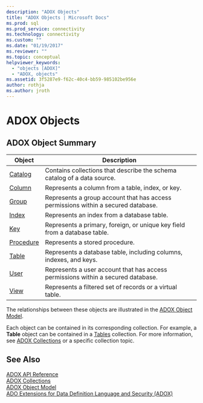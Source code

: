 ```yaml
---
description: "ADOX Objects"
title: "ADOX Objects | Microsoft Docs"
ms.prod: sql
ms.prod_service: connectivity
ms.technology: connectivity
ms.custom: ""
ms.date: "01/19/2017"
ms.reviewer: ""
ms.topic: conceptual
helpviewer_keywords: 
  - "objects [ADOX]"
  - "ADOX, objects"
ms.assetid: 3f5287e9-f62c-40c4-bb59-985102be956e
author: rothja
ms.author: jroth
---
```

# ADOX Objects
## ADOX Object Summary  
  
|Object|Description|  
|------------|-----------------|  
|[Catalog](../../../ado/reference/adox-api/catalog-object-adox.md)|Contains collections that describe the schema catalog of a data source.|  
|[Column](../../../ado/reference/adox-api/column-object-adox.md)|Represents a column from a table, index, or key.|  
|[Group](../../../ado/reference/adox-api/group-object-adox.md)|Represents a group account that has access permissions within a secured database.|  
|[Index](../../../ado/reference/adox-api/index-object-adox.md)|Represents an index from a database table.|  
|[Key](../../../ado/reference/adox-api/key-object-adox.md)|Represents a primary, foreign, or unique key field from a database table.|  
|[Procedure](../../../ado/reference/adox-api/procedure-object-adox.md)|Represents a stored procedure.|  
|[Table](../../../ado/reference/adox-api/table-object-adox.md)|Represents a database table, including columns, indexes, and keys.|  
|[User](../../../ado/reference/adox-api/user-object-adox.md)|Represents a user account that has access permissions within a secured database.|  
|[View](../../../ado/reference/adox-api/view-object-adox.md)|Represents a filtered set of records or a virtual table.|  
  
 The relationships between these objects are illustrated in the [ADOX Object Model](../../../ado/reference/adox-api/adox-object-model.md).  
  
 Each object can be contained in its corresponding collection. For example, a **Table** object can be contained in a [Tables](../../../ado/reference/adox-api/tables-collection-adox.md) collection. For more information, see [ADOX Collections](../../../ado/reference/adox-api/adox-collections.md) or a specific collection topic.  
  
## See Also  
 [ADOX API Reference](../../../ado/reference/adox-api/adox-api-reference.md)   
 [ADOX Collections](../../../ado/reference/adox-api/adox-collections.md)   
 [ADOX Object Model](../../../ado/reference/adox-api/adox-object-model.md)   
 [ADO Extensions for Data Definition Language and Security (ADOX)](../../../ado/guide/extensions/ado-extensions-for-data-definition-language-and-security-adox.md)
